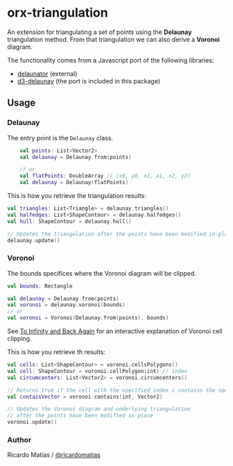 # orx-triangulation

An extension for triangulating a set of points using the **Delaunay** triangulation method. From that triangulation we can also derive a **Voronoi** diagram.

The functionality comes from a Javascript port of the following libraries:

* [delaunator](https://github.com/ricardomatias/delaunator) (external)
* [d3-delaunay](https://github.com/d3/d3-delaunay) (the port is included in this package)

## Usage

### Delaunay

The entry point is the `Delaunay` class.

```kotlin
    val points: List<Vector2>
    val delaunay = Delaunay.from(points)

    // or
    val flatPoints: DoubleArray // (x0, y0, x1, x1, x2, y2)
    val delaunay = Delaunay(flatPoints)
```

This is how you retrieve the triangulation results:

```kotlin
val triangles: List<Triangle> = delaunay.triangles()
val halfedges: List<ShapeContour> = delaunay.halfedges()
val hull: ShapeContour = delaunay.hull()

// Updates the triangulation after the points have been modified in-place.
delaunay.update()
```

### Voronoi

The bounds specifices where the Voronoi diagram will be clipped.

```kotlin
val bounds: Rectangle

val delaunay = Delaunay.from(points)
val voronoi = delaunay.voronoi(bounds)
// or
val voronoi = Voronoi(Delaunay.from(points), bounds)
```

See [To Infinity and Back Again](https://observablehq.com/@mbostock/to-infinity-and-back-again) for an interactive explanation of Voronoi cell clipping.

This is how you retrieve th results:

```kotlin
val cells: List<ShapeContour> = voronoi.cellsPolygons()
val cell: ShapeContour = voronoi.cellPolygon(int) // index
val circumcenters: List<Vector2> = voronoi.circumcenters()

// Returns true if the cell with the specified index i contains the specified vector
val contaisVector = voronoi.contains(int, Vector2)

// Updates the Voronoi diagram and underlying triangulation
// after the points have been modified in-place
voronoi.update()
```


### Author

Ricardo Matias / [@ricardomatias](https://github.com/ricardomatias)